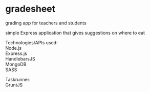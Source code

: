 # gradesheet
grading app for teachers and students

simple Express application that gives suggestions on where to eat

Technologies/APIs used:  
Node.js  
Express.js  
HandlebarsJS  
MongoDB  
SASS  
  
Taskrunner:  
GruntJS  
